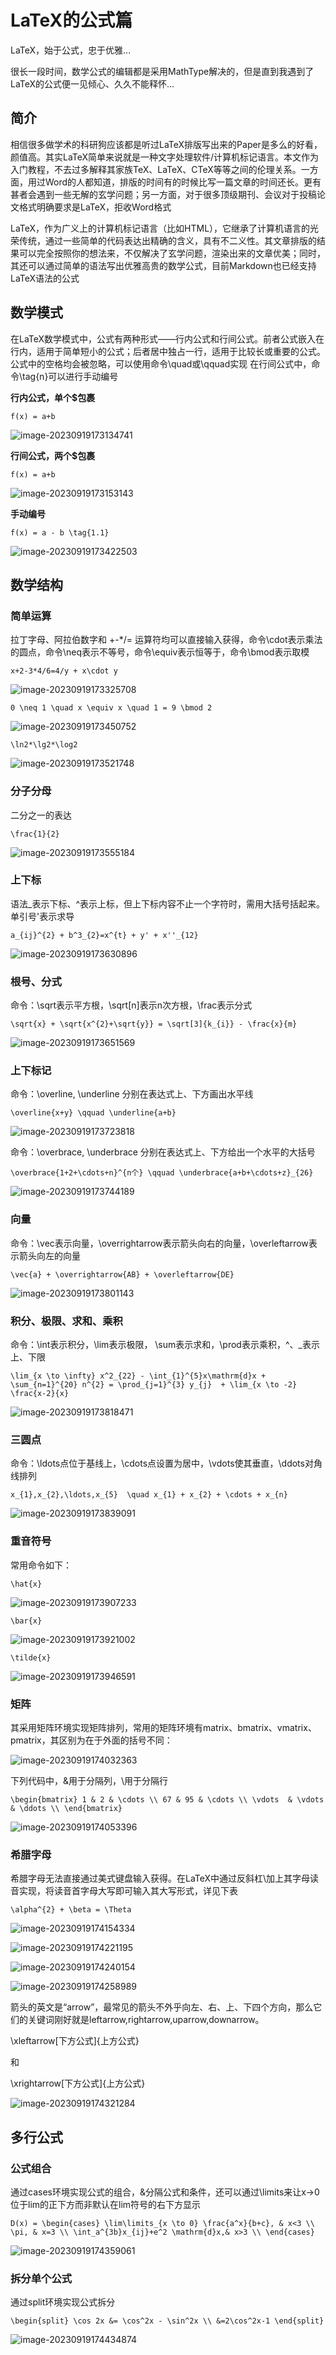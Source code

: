 # LaTeX的公式篇

LaTeX，始于公式，忠于优雅...

很长一段时间，数学公式的编辑都是采用MathType解决的，但是直到我遇到了LaTeX的公式便一见倾心、久久不能释怀…

## 简介

相信很多做学术的科研狗应该都是听过LaTeX排版写出来的Paper是多么的好看，颜值高。其实LaTeX简单来说就是一种文字处理软件/计算机标记语言。本文作为入门教程，不去过多解释其家族TeX、LaTeX、CTeX等等之间的伦理关系。一方面，用过Word的人都知道，排版的时间有的时候比写一篇文章的时间还长。更有甚者会遇到一些无解的玄学问题；另一方面，对于很多顶级期刊、会议对于投稿论文格式明确要求是LaTeX，拒收Word格式

LaTeX，作为广义上的计算机标记语言（比如HTML），它继承了计算机语言的光荣传统，通过一些简单的代码表达出精确的含义，具有不二义性。其文章排版的结果可以完全按照你的想法来，不仅解决了玄学问题，渲染出来的文章优美；同时，其还可以通过简单的语法写出优雅高贵的数学公式，目前Markdown也已经支持LaTeX语法的公式

## 数学模式

在LaTeX数学模式中，公式有两种形式——行内公式和行间公式。前者公式嵌入在行内，适用于简单短小的公式；后者居中独占一行，适用于比较长或重要的公式。公式中的空格均会被忽略，可以使用命令\quad或\qquad实现
在行间公式中，命令\tag{n}可以进行手动编号

**行内公式，单个$包裹**

```
f(x) = a+b 
```

![image-20230919173134741](./img/LaTeX的公式篇/image-20230919173134741.png)

**行间公式，两个$包裹**

```
f(x) = a+b
```

![image-20230919173153143](./img/LaTeX的公式篇/image-20230919173153143.png)



**手动编号**

```
f(x) = a - b \tag{1.1}
```

![image-20230919173422503](./img/LaTeX的公式篇/image-20230919173422503.png)

## 数学结构

### 简单运算

拉丁字母、阿拉伯数字和 +-*/= 运算符均可以直接输入获得，命令\cdot表示乘法的圆点，命令\neq表示不等号，命令\equiv表示恒等于，命令\bmod表示取模

```
x+2-3*4/6=4/y + x\cdot y
```

![image-20230919173325708](./img/LaTeX的公式篇/image-20230919173325708.png)



```
0 \neq 1 \quad x \equiv x \quad 1 = 9 \bmod 2
```

![image-20230919173450752](./img/LaTeX的公式篇/image-20230919173450752.png)





```
\ln2*\lg2*\log2
```

![image-20230919173521748](./img/LaTeX的公式篇/image-20230919173521748.png)

### 分子分母

二分之一的表达

```
\frac{1}{2}
```

![image-20230919173555184](./img/LaTeX的公式篇/image-20230919173555184.png)

### 上下标

语法_表示下标、^表示上标，但上下标内容不止一个字符时，需用大括号括起来。单引号'表示求导

```
a_{ij}^{2} + b^3_{2}=x^{t} + y' + x''_{12}
```

![image-20230919173630896](./img/LaTeX的公式篇/image-20230919173630896.png)

### 根号、分式

命令：\sqrt表示平方根，\sqrt[n]表示n次方根，\frac表示分式

```
\sqrt{x} + \sqrt{x^{2}+\sqrt{y}} = \sqrt[3]{k_{i}} - \frac{x}{m}
```

![image-20230919173651569](./img/LaTeX的公式篇/image-20230919173651569.png)

### 上下标记

命令：\overline, \underline 分别在表达式上、下方画出水平线

```
\overline{x+y} \qquad \underline{a+b}
```

![image-20230919173723818](./img/LaTeX的公式篇/image-20230919173723818.png)

命令：\overbrace, \underbrace 分别在表达式上、下方给出一个水平的大括号

```
\overbrace{1+2+\cdots+n}^{n个} \qquad \underbrace{a+b+\cdots+z}_{26}
```

![image-20230919173744189](./img/LaTeX的公式篇/image-20230919173744189.png)

### 向量

命令：\vec表示向量，\overrightarrow表示箭头向右的向量，\overleftarrow表示箭头向左的向量

```
\vec{a} + \overrightarrow{AB} + \overleftarrow{DE}
```

![image-20230919173801143](./img/LaTeX的公式篇/image-20230919173801143.png)

### 积分、极限、求和、乘积

命令：\int表示积分，\lim表示极限， \sum表示求和，\prod表示乘积，^、_表示上、下限

```
\lim_{x \to \infty} x^2_{22} - \int_{1}^{5}x\mathrm{d}x + \sum_{n=1}^{20} n^{2} = \prod_{j=1}^{3} y_{j}  + \lim_{x \to -2} \frac{x-2}{x}
```

![image-20230919173818471](./img/LaTeX的公式篇/image-20230919173818471.png)

### 三圆点

命令：\ldots点位于基线上，\cdots点设置为居中，\vdots使其垂直，\ddots对角线排列

```
x_{1},x_{2},\ldots,x_{5}  \quad x_{1} + x_{2} + \cdots + x_{n}
```

![image-20230919173839091](./img/LaTeX的公式篇/image-20230919173839091.png)

### 重音符号

常用命令如下：

```
\hat{x}
```

![image-20230919173907233](./img/LaTeX的公式篇/image-20230919173907233.png)

```
\bar{x}
```

![image-20230919173921002](./img/LaTeX的公式篇/image-20230919173921002.png)

```
\tilde{x}
```

![image-20230919173946591](./img/LaTeX的公式篇/image-20230919173946591.png)

### 矩阵

其采用矩阵环境实现矩阵排列，常用的矩阵环境有matrix、bmatrix、vmatrix、pmatrix，其区别为在于外面的括号不同：

![image-20230919174032363](./img/LaTeX的公式篇/image-20230919174032363.png)

下列代码中，&用于分隔列，\用于分隔行

```
\begin{bmatrix} 1 & 2 & \cdots \\ 67 & 95 & \cdots \\ \vdots  & \vdots & \ddots \\ \end{bmatrix}
```

![image-20230919174053396](./img/LaTeX的公式篇/image-20230919174053396.png)

### 希腊字母

希腊字母无法直接通过美式键盘输入获得。在LaTeX中通过反斜杠\加上其字母读音实现，将读音首字母大写即可输入其大写形式，详见下表

```
\alpha^{2} + \beta = \Theta
```

![image-20230919174154334](./img/LaTeX的公式篇/image-20230919174154334.png)

![image-20230919174221195](./img/LaTeX的公式篇/image-20230919174221195.png)

![image-20230919174240154](./img/LaTeX的公式篇/image-20230919174240154.png)

![image-20230919174258989](./img/LaTeX的公式篇/image-20230919174258989.png)

箭头的英文是“arrow”，最常见的箭头不外乎向左、右、上、下四个方向，那么它们的关键词刚好就是leftarrow,rightarrow,uparrow,downarrow。

\xleftarrow[下方公式]{上方公式}

和

\xrightarrow[下方公式]{上方公式}

![image-20230919174321284](./img/LaTeX的公式篇/image-20230919174321284.png)

## 多行公式

### 公式组合

通过cases环境实现公式的组合，&分隔公式和条件，还可以通过\limits来让x→0位于lim的正下方而非默认在lim符号的右下方显示

```
D(x) = \begin{cases} \lim\limits_{x \to 0} \frac{a^x}{b+c}, & x<3 \\ \pi, & x=3 \\ \int_a^{3b}x_{ij}+e^2 \mathrm{d}x,& x>3 \\ \end{cases}
```

![image-20230919174359061](./img/LaTeX的公式篇/image-20230919174359061.png)

### 拆分单个公式

通过split环境实现公式拆分

```
\begin{split} \cos 2x &= \cos^2x - \sin^2x \\ &=2\cos^2x-1 \end{split}
```

![image-20230919174434874](./img/LaTeX的公式篇/image-20230919174434874.png)